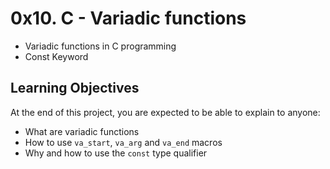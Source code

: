 # 0x10. C - Variadic functions
- Variadic functions in C programming
- Const Keyword

## Learning Objectives
At the end of this project, you are expected to be able to explain to anyone:
- What are variadic functions
- How to use `va_start`, `va_arg` and `va_end` macros
- Why and how to use the `const` type qualifier
